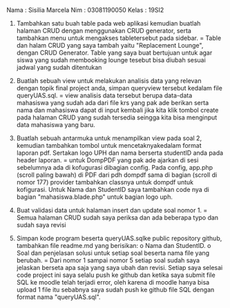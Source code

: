 Nama    : Sisilia Marcela
Nim     : 03081190050
Kelas   : 19SI2

1.  Tambahkan satu buah table pada web aplikasi kemudian buatlah halaman CRUD dengan menggunakan CRUD generator, serta tambahkan menu untuk mengakses tabletersebut pada sidebar.
= Table dan halam CRUD yang saya tambah yaitu "Replacement Lounge", dengan CRUD Generator. Table yang saya buat bertujuan untuk agar siswa yang sudah membooking lounge tesebut bisa diubah sesuai jadwal yang sudah ditentukan

2.  Buatlah sebuah view untuk melakukan analisis data yang relevan dengan topik final project anda, simpan queryview tersebut kedalam file queryUAS.sql.
= view analisis data tersebut berupa data-data mahasiswa yang sudah ada dari file krs yang pak ade berikan serta nama dan mahasiswa dapat di input kembali jika kita klik tombol create pada halaman CRUD yang sudah tersedia seingga kita bisa menginput data mahasiswa yang baru.

3.  Buatlah sebuah antarmuka untuk menampilkan view pada soal 2, kemudian tambahkan tombol untuk mencetaknyakedalam format laporan pdf. Sertakan logo UPH dan nama berserta studentID anda pada header laporan.
= untuk DompPDF yang pak ade ajarkan di sesi sebelumnya ada di kofugurasi dibagian config. Pada config, app.php (scroll paling bawah) di PDF dari pdh dompdf sama di bagian (scroll di nomor 177) provider tambahkan classnya untuk dompdf untuk kofigurasi. Untuk Nama dan StudentID saya tambahkan code nya di bagian "mahasiswa.blade.php" untuk bagian logo uph.

4.  Buat validasi data untuk halaman insert dan update soal nomor 1.
= Semua halaman CRUD sudah saya periksa dan ada beberapa typo dan sudah saya revisi

5.  Simpan kode program beserta queryUAS.sqlke public repository github, tambahkan file readme.md yang berisikan:
o   Nama dan StudentID.
o   Soal dan penjelasan solusi untuk setiap soal beserta nama file yang berubah.
= Dari nomor 1 sampai nomor 5 setiap soal sudah saya jelaskan berseta apa saja yang saya ubah dan revisi.
Setiap saya selesai code project ini saya selalu push ke github dan ketika saya submit file SQL ke moodle telah terjadi error, oleh karena di moodle hanya bisa upload 1 file itu sebabnya saya sudah push ke github file SQL dengan format nama "queryUAS.sql".
